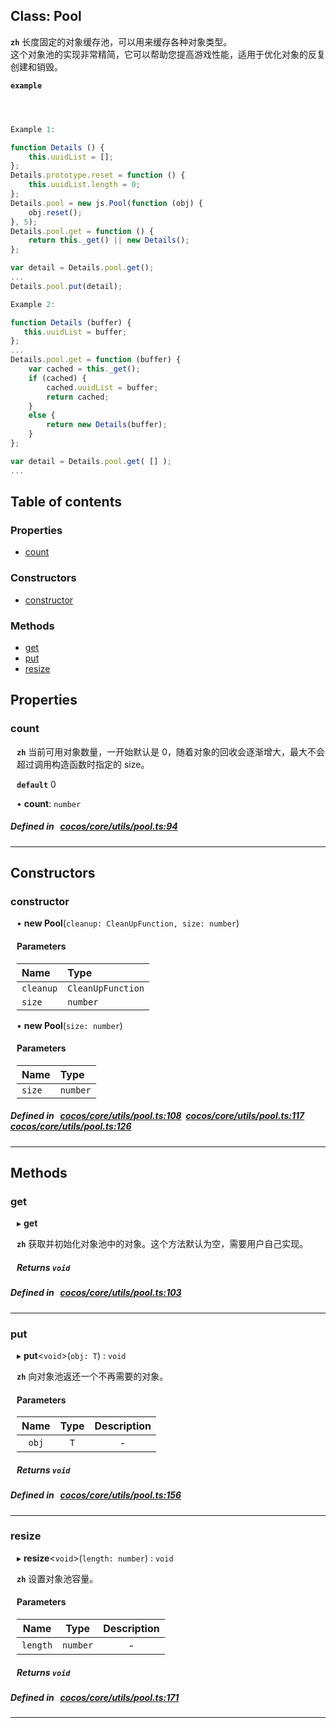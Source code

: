 
## Class: Pool






**`zh`** 
长度固定的对象缓存池，可以用来缓存各种对象类型。<br/>
这个对象池的实现非常精简，它可以帮助您提高游戏性能，适用于优化对象的反复创建和销毁。



**`example`**

```ts



Example 1:

function Details () {
    this.uuidList = [];
};
Details.prototype.reset = function () {
    this.uuidList.length = 0;
};
Details.pool = new js.Pool(function (obj) {
    obj.reset();
}, 5);
Details.pool.get = function () {
    return this._get() || new Details();
};

var detail = Details.pool.get();
...
Details.pool.put(detail);

Example 2:

function Details (buffer) {
   this.uuidList = buffer;
};
...
Details.pool.get = function (buffer) {
    var cached = this._get();
    if (cached) {
        cached.uuidList = buffer;
        return cached;
    }
    else {
        return new Details(buffer);
    }
};

var detail = Details.pool.get( [] );
...


```


<div class="table-of-content">
<h2>Table of contents</h2>


### Properties

- [ count](#count)

### Constructors

- [ constructor](#constructor)

### Methods

- [ get](#get)
- [ put](#put)
- [ resize](#resize)
</div>

## Properties


### count
<div style="margin-left: 10px;">



**`zh`** 
当前可用对象数量，一开始默认是 0，随着对象的回收会逐渐增大，最大不会超过调用构造函数时指定的 size。



**`default`** 0





•  **count**:
`number` 
</div>

##### Defined in &nbsp;   [cocos/core/utils/pool.ts:94](https://github.com/cocos-creator/engine/blob/c7bf6b8a9/cocos/core/utils/pool.ts#L94)&nbsp;


___

<!---->
## Constructors


### constructor
<div style="margin-left: 10px;">

• **new Pool**(`cleanup: CleanUpFunction, size: number`)

#### Parameters

| Name | Type |
| :------ | :------ |
| `cleanup` | `CleanUpFunction` |
| `size` | `number` |
• **new Pool**(`size: number`)

#### Parameters

| Name | Type |
| :------ | :------ |
| `size` | `number` |
</div>

##### Defined in &nbsp;   [cocos/core/utils/pool.ts:108](https://github.com/cocos-creator/engine/blob/c7bf6b8a9/cocos/core/utils/pool.ts#L108)&nbsp;   [cocos/core/utils/pool.ts:117](https://github.com/cocos-creator/engine/blob/c7bf6b8a9/cocos/core/utils/pool.ts#L117)&nbsp;   [cocos/core/utils/pool.ts:126](https://github.com/cocos-creator/engine/blob/c7bf6b8a9/cocos/core/utils/pool.ts#L126)&nbsp;


---

<!---->
## Methods

### get

<div style="margin-left: 10px;">

▸   **get**



**`zh`** 
获取并初始化对象池中的对象。这个方法默认为空，需要用户自己实现。




##### Returns `void`
</div>

##### Defined in &nbsp;   [cocos/core/utils/pool.ts:103](https://github.com/cocos-creator/engine/blob/c7bf6b8a9/cocos/core/utils/pool.ts#L103)&nbsp;
___
### put

<div style="margin-left: 10px;">

▸   **put**<`void`\>(`obj: T`) : `void`



**`zh`** 向对象池返还一个不再需要的对象。




#### Parameters

| Name | Type | Description |
| :------: | :------: | :------: |
| `obj` | `T` | - |


##### Returns `void`
</div>

##### Defined in &nbsp;   [cocos/core/utils/pool.ts:156](https://github.com/cocos-creator/engine/blob/c7bf6b8a9/cocos/core/utils/pool.ts#L156)&nbsp;
___
### resize

<div style="margin-left: 10px;">

▸   **resize**<`void`\>(`length: number`) : `void`



**`zh`** 设置对象池容量。




#### Parameters

| Name | Type | Description |
| :------: | :------: | :------: |
| `length` | `number` | - |


##### Returns `void`
</div>

##### Defined in &nbsp;   [cocos/core/utils/pool.ts:171](https://github.com/cocos-creator/engine/blob/c7bf6b8a9/cocos/core/utils/pool.ts#L171)&nbsp;
___
<!---->



